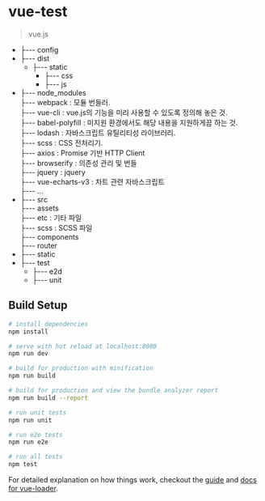 # vue-test

> vue.js

* ├--- config  
* ├--- dist  
  * ├--- static  
    * ├--- css  
    * ├--- js  
* ├--- node_modules  
	├--- webpack : 모듈 번들러.  
	├--- vue-cli : vue.js의 기능을 미리 사용할 수 있도록 정의해 놓은 것.  
	├--- babel-polyfill : 미지원 환경에서도 해당 내용을 지원하게끔 하는 것.  
	├--- lodash : 자바스크립트 유틸리티성 라이브러리.  
	├--- scss : CSS 전처리기.  
	├--- axios : Promise 기반 HTTP Client  
	├--- browserify : 의존성 관리 및 번들  
        ├--- jquery : jquery  
        ├--- vue-echarts-v3 : 차트 관련 자바스크립트  
	├--- ...  
* ├--- src  
	├--- assets  
		├--- etc : 기타 파일  
		├--- scss : SCSS 파일  
	├--- components  
	├--- router  
* ├--- static  
* ├--- test  
  *	├--- e2d  
  *	├--- unit  


## Build Setup

``` bash
# install dependencies
npm install

# serve with hot reload at localhost:8080
npm run dev

# build for production with minification
npm run build

# build for production and view the bundle analyzer report
npm run build --report

# run unit tests
npm run unit

# run e2e tests
npm run e2e

# run all tests
npm test
```

For detailed explanation on how things work, checkout the [guide](http://vuejs-templates.github.io/webpack/) and [docs for vue-loader](http://vuejs.github.io/vue-loader).
